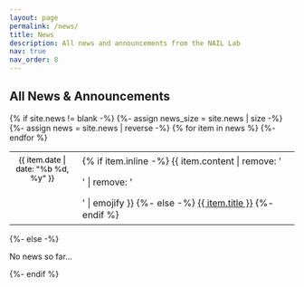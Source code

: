 ```yaml
---
layout: page
permalink: /news/
title: News
description: All news and announcements from the NAIL Lab
nav: true
nav_order: 8
---
```


<div class="news">
  <h2>All News & Announcements</h2>
  {% if site.news != blank -%} 
  {%- assign news_size = site.news | size -%}
  <div class="table-responsive">
    <table class="table table-sm table-borderless compact-news">
    {%- assign news = site.news | reverse -%}
    {% for item in news %} 
      <tr>
        <th scope="row" style="min-width: 100px; width: 100px; font-size: 0.85rem; padding: 0.4rem 0.5rem;">{{ item.date | date: "%b %d, %y" }}</th>
        <td style="font-size: 1rem; padding: 0.4rem 0.5rem; line-height: 1.3;">
          {% if item.inline -%} 
            {{ item.content | remove: '<p>' | remove: '</p>' | emojify }}
          {%- else -%} 
            <a class="news-title" href="{{ item.url | relative_url }}">{{ item.title }}</a>
          {%- endif %} 
        </td>
      </tr>
    {%- endfor %} 
    </table>
  </div>
  {%- else -%} 
    <p>No news so far...</p>
  {%- endif %} 
</div>

<style>
.compact-news th {
  font-weight: 500;
  color: var(--global-theme-color);
  border-right: 1px solid var(--global-divider-color);
  vertical-align: top;
}

.compact-news td {
  border-left: 1px solid var(--global-divider-color-light);
  padding-left: 0.8rem !important;
}

.compact-news tr {
  border-bottom: 1px solid rgba(0,0,0,0.05);
}

.compact-news tr:hover {
  background-color: var(--global-bg-color-light);
}

.compact-news tr:last-child {
  border-bottom: none;
}
</style>